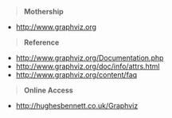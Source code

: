 > __Mothership__

* http://www.graphviz.org


> __Reference__

* http://www.graphviz.org/Documentation.php
* http://www.graphviz.org/doc/info/attrs.html
* http://www.graphviz.org/content/faq

> __Online Access__

* http://hughesbennett.co.uk/Graphviz
